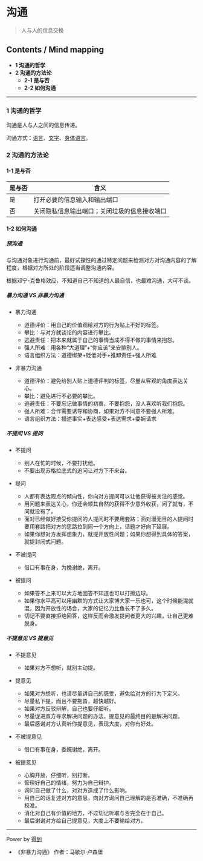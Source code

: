 # 沟通
> 人与人的信息交换

## Contents / Mind mapping
- **1 沟通的哲学**
- **2 沟通的方法论**
  - **2-1 是与否**
  - **2-2 如何沟通**

---

### 1 沟通的哲学

沟通是人与人之间的信息传递。

沟通方式：[语言](talk.md "说话")、[文字](writing.md "写作")、[身体语言](body-language.md "身体语言")。



### 2 沟通的方法论

#### 1-1 是与否

|是与否|含义|
|  --  | -- |
|是|打开必要的信息输入和输出端口|
|否|关闭隐私信息输出端口；关闭垃圾的信息接收端口|

#### 1-2 如何沟通

##### 预沟通

与沟通对象进行沟通前，最好试探性的通过特定问题来检测对方对沟通内容的了解程度，根据对方所处的阶段适当调整沟通内容。

根据邓宁-克鲁格效应，不知道自己不知道的人最自信，也最难沟通，大可不谈。

##### 暴力沟通 VS 非暴力沟通

- 暴力沟通
  - 道德评价：用自己的价值观给对方的行为贴上不好的标签。
  - 攀比：与对方就谈论的内容进行攀比。
  - 逃避责任：把本来就属于自己的事情当成不得不做的事情来抱怨。
  - 强人所难：用各种“大道理”+“你应该”来安排别人。
  - 语言组织方法：道德绑架+贬低对手+推卸责任+强人所难

- 非暴力沟通
  - 道德评价：避免给别人贴上道德评判的标签，尽量从客观的角度表达关心。
  - 攀比：避免进行不必要的攀比。
  - 逃避责任：不要忘记做事情的初衷，不要抱怨，没人喜欢听我们抱怨。
  - 强人所难：合作需要诱导和协商，如果对方不同意不要强人所难。
  - 语言组织方法：描述事实+表达感受+表达需求+委婉请求

##### 不提问 VS 提问

- 不提问
  - 别人在忙的时候，不要打扰他。
  - 不要出现苏格拉底式的追问让对方下不来台。

- 提问
  - 人都有表达观点的倾向性，你向对方提问可以让他获得被关注的感觉。
  - 用问题来表达关心，你还会顺其自然的获得不少意外收获，问了就有，不问就没有了。
  - 面对已经做好接受你提问的人提问时不要用套路；面对漫无目的人提问时要用套路把对方的思路拉到同一个方向上，话题才好向下延展。
  - 如果你想对方发挥想象力，就提开放性问题；如果你想得到具体的答案，就提封闭式问题。

- 不被提问
  - 借口有事在身，为挽谢绝，离开。

- 被提问
  - 如果答不上来可以大方地回答不知道也可以打擦边球。
  - 如果你水平高可以用幽默的方式让大家博大家一乐也可，这个时候能混就混，因为开放性的场合，大家的记忆力比鱼长不了多久。
  - 切记不要直接拒绝回答，这样反而会激发提问者更大的兴趣，让自己更难脱身。

##### 不提意见 VS 提意见

- 不提意见
  - 如果对方不想听，就别主动提。

- 提意见
  - 如果对方想听，也请尽量讲自己的感受，避免给对方的行为下定义。
  - 尽量私下提，而且不要拖沓，越快越好。
  - 如果对方反驳辩解，自己也要仔细听。
  - 尽量促进双方寻求解决问题的办法，提意见的最终目的是解决问题。
  - 最后感谢对方认真听你提意见，表现大度，对你有好处。

- 不被提意见
  - 借口有事在身，委婉谢绝，离开。

- 被提意见
  - 心胸开放，仔细听，别打断。
  - 管理好自己的情绪，努力为自己辩护。
  - 询问自己做了什么，对对方造成了什么影响。
  - 用自己的话复述对方的意思，向对方询问自己理解的是否准确，不准确再校准。
  - 消化对自己有价值的地方，不过切记听取与否完全在于自己。
  - 最后谢谢对方给自己提意见，大度上不要输给对方。

---
Power by [得到](https://www.igetget.com)
- 《非暴力沟通》 作者：马歇尔·卢森堡
